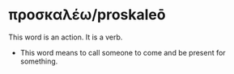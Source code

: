 # προσκαλέω/proskaleō
This word is an action. It is a verb.
* This word means to call someone to come and be present for something.
